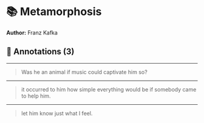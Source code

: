 # 📚 Metamorphosis

**Author:** Franz Kafka  

## 📝 Annotations (3)

---


> Was he an animal if music could captivate him
so?  

---


> it occurred to him how simple everything would be if somebody came
to help him.  

---


> let him know just what I feel.  

